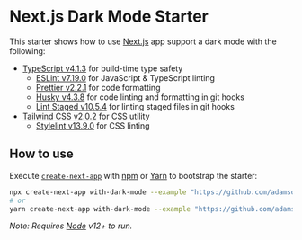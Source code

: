 # Next.js Dark Mode Starter

This starter shows how to use [Next.js](https://nextjs.org) app support a dark mode with the following:

- [TypeScript v4.1.3](https://www.typescriptlang.org) for build-time type safety
  - [ESLint v7.19.0](https://eslint.org) for JavaScript & TypeScript linting
  - [Prettier v2.2.1](https://prettier.io/) for code formatting
  - [Husky v4.3.8](https://github.com/typicode/husky) for code linting and formatting in git hooks
  - [Lint Staged v10.5.4](https://github.com/okonet/lint-staged) for linting staged files in git hooks
- [Tailwind CSS v2.0.2](https://tailwindcss.com/) for CSS utility
  - [Stylelint v13.9.0](https://stylelint.io/) for CSS linting

## How to use

Execute [`create-next-app`](https://github.com/vercel/next.js/tree/canary/packages/create-next-app) with [npm](https://docs.npmjs.com/cli/init) or [Yarn](https://yarnpkg.com/lang/en/docs/cli/create/) to bootstrap the starter:

```bash
npx create-next-app with-dark-mode --example "https://github.com/adamsome/with-dark-mode"
# or
yarn create-next-app with-dark-mode --example "https://github.com/adamsome/with-dark-mode"
```

_Note: Requires [Node](https://nodejs.org/en/) v12+ to run._
